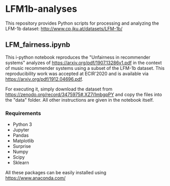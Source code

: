 # LFM1b-analyses

This repository provides Python scripts for processing and analyzing the LFM-1b dataset: http://www.cp.jku.at/datasets/LFM-1b/

## LFM_fairness.ipynb
This i-python notebook reproduces the "Unfairness in recommender systems" analyzes of https://arxiv.org/pdf/1907.13286v1.pdf in the context of music recommender systems using a subset of the LFM-1b dataset. This reproducibility work was accepted at ECIR'2020 and is available via https://arxiv.org/pdf/1912.04696.pdf.

For executing it, simply download the dataset from https://zenodo.org/record/3475975#.XZ7i1mbgpPY and copy the files into the "data" folder. All other instructions are given in the notebook itself.

### Requirements
* Python 3
* Jupyter
* Pandas
* Matplotlib
* Surprise
* Numpy
* Scipy
* Sklearn

All these packages can be easily installed using https://www.anaconda.com/
